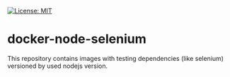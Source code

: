 [![License: MIT](https://img.shields.io/badge/License-MIT-yellow.svg)](LICENSE)

# docker-node-selenium

This repository contains images with testing dependencies (like selenium) versioned by used nodejs version.

